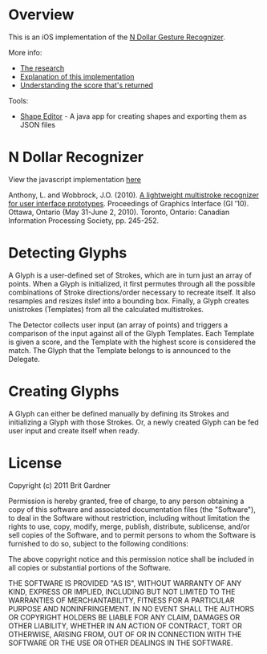 # Overview

This is an iOS implementation of the [N Dollar Gesture Recognizer](http://depts.washington.edu/aimgroup/proj/dollar/ndollar.html).

More info:

- [The research](http://britg.com/2011/05/14/complex-gesture-recognition-in-ios-part-1-the-research/)
- [Explanation of this implementation](http://britg.com/2011/06/17/complex-gesture-recognition-in-ios-part-2-the-ios-implementation/)
- [Understanding the score that's returned](http://britg.com/2011/07/17/complex-gesture-recognition-understanding-the-score/)

Tools:

- [Shape Editor](http://lucalaiho.altervista.org/joomla/shape-editor) - A java app for creating shapes and exporting them as JSON files

# N Dollar Recognizer

View the javascript implementation [here](http://depts.washington.edu/aimgroup/proj/dollar/ndollar.html)

Anthony, L. and Wobbrock, J.O. (2010). [A lightweight multistroke recognizer for user interface prototypes](http://faculty.washington.edu/wobbrock/pubs/gi-10.2.pdf). Proceedings of Graphics Interface (GI '10). Ottawa, Ontario (May 31-June 2, 2010). Toronto, Ontario: Canadian Information Processing Society, pp. 245-252.

# Detecting Glyphs

A Glyph is a user-defined set of Strokes, which are in turn just an array of points. When a Glyph is initialized, it first permutes through all the possible combinations of Stroke directions/order necessary to recreate itself. It also resamples and resizes itslef into a bounding box. Finally, a Glyph creates unistrokes (Templates) from all the calculated multistrokes.

The Detector collects user input (an array of points) and triggers a comparison of the input against all of the Glyph Templates. Each Template is given a score, and the Template with the highest score is considered the match. The Glyph that the Template belongs to is announced to the Delegate.

# Creating Glyphs

A Glyph can either be defined manually by defining its Strokes and initializing a Glyph with those Strokes. Or, a newly created Glyph can be fed user input and create itself when ready.

# License

Copyright (c) 2011 Brit Gardner

Permission is hereby granted, free of charge, to any person
obtaining a copy of this software and associated documentation
files (the "Software"), to deal in the Software without
restriction, including without limitation the rights to use,
copy, modify, merge, publish, distribute, sublicense, and/or sell
copies of the Software, and to permit persons to whom the
Software is furnished to do so, subject to the following
conditions:

The above copyright notice and this permission notice shall be
included in all copies or substantial portions of the Software.

THE SOFTWARE IS PROVIDED "AS IS", WITHOUT WARRANTY OF ANY KIND,
EXPRESS OR IMPLIED, INCLUDING BUT NOT LIMITED TO THE WARRANTIES
OF MERCHANTABILITY, FITNESS FOR A PARTICULAR PURPOSE AND
NONINFRINGEMENT. IN NO EVENT SHALL THE AUTHORS OR COPYRIGHT
HOLDERS BE LIABLE FOR ANY CLAIM, DAMAGES OR OTHER LIABILITY,
WHETHER IN AN ACTION OF CONTRACT, TORT OR OTHERWISE, ARISING
FROM, OUT OF OR IN CONNECTION WITH THE SOFTWARE OR THE USE OR
OTHER DEALINGS IN THE SOFTWARE.
